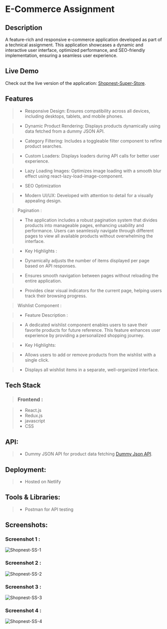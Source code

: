 # E-Commerce Assignment

## Description

A feature-rich and responsive e-commerce application developed as part of a technical assignment. This application showcases a dynamic and interactive user interface, optimized performance, and SEO-friendly implementation, ensuring a seamless user experience.

## Live Demo

Check out the live version of the application: [Shopnest-Super-Store](https://shopnest-super-store.netlify.app/).

## Features

> * Responsive Design: Ensures compatibility across all devices, including desktops, tablets, and mobile phones.

> * Dynamic Product Rendering: Displays products dynamically using data fetched from a dummy JSON API.

> * Category Filtering: Includes a toggleable filter component to refine product searches.

> * Custom Loaders: Displays loaders during API calls for better user experience.

> * Lazy Loading Images: Optimizes image loading with a smooth blur effect using react-lazy-load-image-component.

> * SEO Optimization

> * Modern UI/UX: Developed with attention to detail for a visually appealing design.

>  Pagination :

> * The application includes a robust pagination system that divides products into manageable pages, enhancing usability and performance. Users can seamlessly navigate through different pages to view all available products without overwhelming the interface.

> * Key Highlights :

> * Dynamically adjusts the number of items displayed per page based on API responses.

> * Ensures smooth navigation between pages without reloading the entire application.

> * Provides clear visual indicators for the current page, helping users track their browsing progress.

>  Wishlist Component :

> * Feature Description :

> * A dedicated wishlist component enables users to save their favorite products for future reference. This feature enhances user experience by providing a personalized shopping journey.

> * Key Highlights:

> * Allows users to add or remove products from the wishlist with a single click.

> * Displays all wishlist items in a separate, well-organized interface.

## Tech Stack

> ### Frontend : 

> * React.js
> * Redux.js
> * javascript
> * CSS

## API:
> * Dummy JSON API for product data fetching [Dummy Json API](https://dummyjson.com/).

## Deployment:
> * Hosted on Netlify

## Tools & Libraries:
> * Postman for API testing

## Screenshots:

### Screenshot 1 : 
![Shopnest-SS-1](https://github.com/user-attachments/assets/12c7700c-d1e6-4f4a-8d4e-ee1c111e2416)

### Screenshot 2 : 
![Shopnest-SS-2](https://github.com/user-attachments/assets/c958a05b-5b35-4738-84d3-7e1aeb7ab8c5)

### Screenshot 3 : 
![Shopnest-SS-3](https://github.com/user-attachments/assets/57347d0d-9dfc-4164-af18-797959f489fb)

### Screenshot 4 : 
![Shopnest-SS-4](https://github.com/user-attachments/assets/0f9584b9-5659-489e-bac8-0473a9adedb2)



